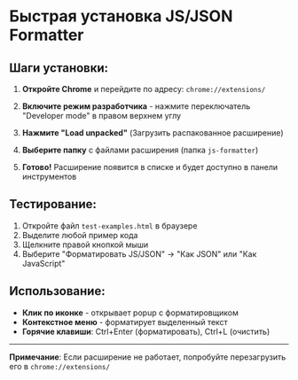 # Быстрая установка JS/JSON Formatter

## Шаги установки:

1. **Откройте Chrome** и перейдите по адресу: `chrome://extensions/`

2. **Включите режим разработчика** - нажмите переключатель "Developer mode" в правом верхнем углу

3. **Нажмите "Load unpacked"** (Загрузить распакованное расширение)

4. **Выберите папку** с файлами расширения (папка `js-formatter`)

5. **Готово!** Расширение появится в списке и будет доступно в панели инструментов

## Тестирование:

1. Откройте файл `test-examples.html` в браузере
2. Выделите любой пример кода
3. Щелкните правой кнопкой мыши
4. Выберите "Форматировать JS/JSON" → "Как JSON" или "Как JavaScript"

## Использование:

- **Клик по иконке** - открывает popup с форматировщиком
- **Контекстное меню** - форматирует выделенный текст
- **Горячие клавиши**: Ctrl+Enter (форматировать), Ctrl+L (очистить)

---

**Примечание**: Если расширение не работает, попробуйте перезагрузить его в `chrome://extensions/`
